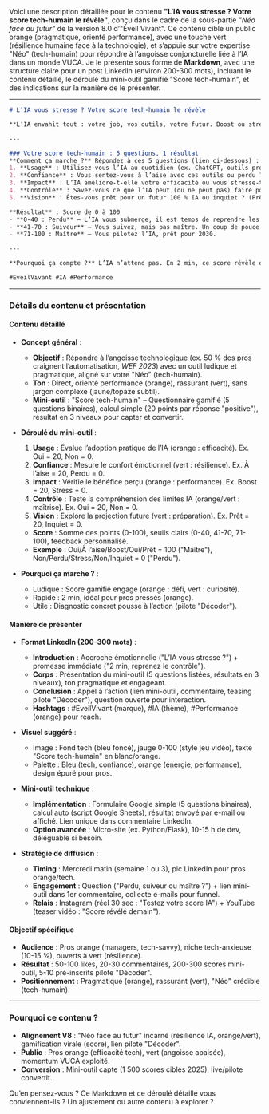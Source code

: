 Voici une description détaillée pour le contenu **"L’IA vous stresse ? Votre score tech-humain le révèle"**, conçu dans le cadre de la sous-partie *"Néo face au futur"* de la version 8.0 d’"Éveil Vivant". Ce contenu cible un public orange (pragmatique, orienté performance), avec une touche vert (résilience humaine face à la technologie), et s’appuie sur votre expertise "Néo" (tech-humain) pour répondre à l’angoisse conjoncturelle liée à l’IA dans un monde VUCA. Je le présente sous forme de **Markdown**, avec une structure claire pour un post LinkedIn (environ 200-300 mots), incluant le contenu détaillé, le déroulé du mini-outil gamifié "Score tech-humain", et des indications sur la manière de le présenter.

---

```markdown
# L’IA vous stresse ? Votre score tech-humain le révèle

**L’IA envahit tout : votre job, vos outils, votre futur. Boost ou stress ? Vous ne savez plus où vous en êtes ? En 2 min, découvrez votre "score tech-humain" – un diagnostic rapide pour voir si vous maîtrisez l’IA ou si elle vous dépasse. Pas de blabla, juste un outil pragmatique basé sur mon expérience tech et humaine. Cliquez, testez, reprenez le contrôle.**

---

### Votre score tech-humain : 5 questions, 1 résultat
**Comment ça marche ?** Répondez à ces 5 questions (lien ci-dessous) :  
1. **Usage** : Utilisez-vous l’IA au quotidien (ex. ChatGPT, outils pro) ? (Oui/Non)  
2. **Confiance** : Vous sentez-vous à l’aise avec ces outils ou perdu ? (À l’aise/Perdu)  
3. **Impact** : L’IA améliore-t-elle votre efficacité ou vous stresse-t-elle ? (Boost/Stress)  
4. **Contrôle** : Savez-vous ce que l’IA peut (ou ne peut pas) faire pour vous ? (Oui/Non)  
5. **Vision** : Êtes-vous prêt pour un futur 100 % IA ou inquiet ? (Prêt/Inquiet)  

**Résultat** : Score de 0 à 100  
- **0-40 : Perdu** – L’IA vous submerge, il est temps de reprendre les rênes.  
- **41-70 : Suiveur** – Vous suivez, mais pas maître. Un coup de pouce suffit.  
- **71-100 : Maître** – Vous pilotez l’IA, prêt pour 2030.  

---

**Pourquoi ça compte ?** L’IA n’attend pas. En 2 min, ce score révèle où vous en êtes et comment avancer. Testez-le (lien en commentaire) et dites-moi : perdu, suiveur ou maître ? Pour aller plus loin, pilote "Décoder l’IA" en octobre.**

#EveilVivant #IA #Performance
```

---

### Détails du contenu et présentation

#### Contenu détaillé
- **Concept général** :  
  - **Objectif** : Répondre à l’angoisse technologique (ex. 50 % des pros craignent l’automatisation, *WEF 2023*) avec un outil ludique et pragmatique, aligné sur votre "Néo" (tech-humain).  
  - **Ton** : Direct, orienté performance (orange), rassurant (vert), sans jargon complexe (jaune/topaze subtil).  
  - **Mini-outil** : "Score tech-humain" – Questionnaire gamifié (5 questions binaires), calcul simple (20 points par réponse "positive"), résultat en 3 niveaux pour capter et convertir.  

- **Déroulé du mini-outil** :  
  1. **Usage** : Évalue l’adoption pratique de l’IA (orange : efficacité). Ex. Oui = 20, Non = 0.  
  2. **Confiance** : Mesure le confort émotionnel (vert : résilience). Ex. À l’aise = 20, Perdu = 0.  
  3. **Impact** : Vérifie le bénéfice perçu (orange : performance). Ex. Boost = 20, Stress = 0.  
  4. **Contrôle** : Teste la compréhension des limites IA (orange/vert : maîtrise). Ex. Oui = 20, Non = 0.  
  5. **Vision** : Explore la projection future (vert : préparation). Ex. Prêt = 20, Inquiet = 0.  
  - **Score** : Somme des points (0-100), seuils clairs (0-40, 41-70, 71-100), feedback personnalisé.  
  - **Exemple** : Oui/À l’aise/Boost/Oui/Prêt = 100 ("Maître"), Non/Perdu/Stress/Non/Inquiet = 0 ("Perdu").  

- **Pourquoi ça marche ?** :  
  - Ludique : Score gamifié engage (orange : défi, vert : curiosité).  
  - Rapide : 2 min, idéal pour pros pressés (orange).  
  - Utile : Diagnostic concret pousse à l’action (pilote "Décoder").  

#### Manière de présenter
- **Format LinkedIn (200-300 mots)** :  
  - **Introduction** : Accroche émotionnelle ("L’IA vous stresse ?") + promesse immédiate ("2 min, reprenez le contrôle").  
  - **Corps** : Présentation du mini-outil (5 questions listées, résultats en 3 niveaux), ton pragmatique et engageant.  
  - **Conclusion** : Appel à l’action (lien mini-outil, commentaire, teasing pilote "Décoder"), question ouverte pour interaction.  
  - **Hashtags** : #EveilVivant (marque), #IA (thème), #Performance (orange) pour reach.  

- **Visuel suggéré** :  
  - Image : Fond tech (bleu foncé), jauge 0-100 (style jeu vidéo), texte "Score tech-humain" en blanc/orange.  
  - Palette : Bleu (tech, confiance), orange (énergie, performance), design épuré pour pros.  

- **Mini-outil technique** :  
  - **Implémentation** : Formulaire Google simple (5 questions binaires), calcul auto (script Google Sheets), résultat envoyé par e-mail ou affiché. Lien unique dans commentaire LinkedIn.  
  - **Option avancée** : Micro-site (ex. Python/Flask), 10-15 h de dev, déléguable si besoin.  

- **Stratégie de diffusion** :  
  - **Timing** : Mercredi matin (semaine 1 ou 3), pic LinkedIn pour pros orange/tech.  
  - **Engagement** : Question ("Perdu, suiveur ou maître ?") + lien mini-outil dans 1er commentaire, collecte e-mails pour funnel.  
  - **Relais** : Instagram (réel 30 sec : "Testez votre score IA") + YouTube (teaser vidéo : "Score révélé demain").  

#### Objectif spécifique
- **Audience** : Pros orange (managers, tech-savvy), niche tech-anxieuse (10-15 %), ouverts à vert (résilience).  
- **Résultat** : 50-100 likes, 20-30 commentaires, 200-300 scores mini-outil, 5-10 pré-inscrits pilote "Décoder".  
- **Positionnement** : Pragmatique (orange), rassurant (vert), "Néo" crédible (tech-humain).  

---

### Pourquoi ce contenu ?
- **Alignement V8** : "Néo face au futur" incarné (résilience IA, orange/vert), gamification virale (score), lien pilote "Décoder".  
- **Public** : Pros orange (efficacité tech), vert (angoisse apaisée), momentum VUCA exploité.  
- **Conversion** : Mini-outil capte (1 500 scores ciblés 2025), live/pilote convertit.  

Qu’en pensez-vous ? Ce Markdown et ce déroulé détaillé vous conviennent-ils ? Un ajustement ou autre contenu à explorer ?